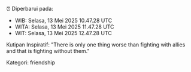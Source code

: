 ⏰ Diperbarui pada:
- WIB: Selasa, 13 Mei 2025 10.47.28 UTC
- WITA: Selasa, 13 Mei 2025 11.47.28 UTC
- WIT: Selasa, 13 Mei 2025 12.47.28 UTC

Kutipan Inspiratif:
"There is only one thing worse than fighting with allies and that is fighting without them."


Kategori: friendship

